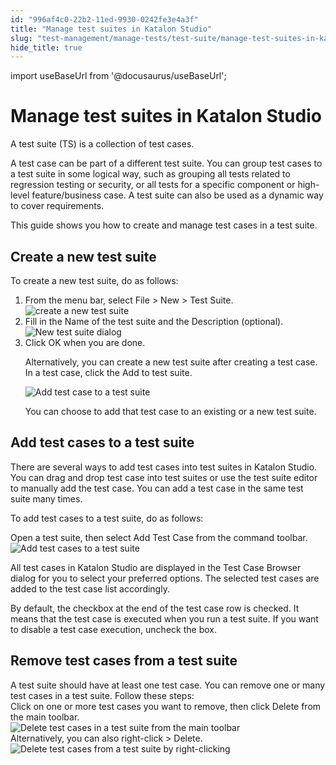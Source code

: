 ```yaml
---
id: "996af4c0-22b2-11ed-9930-0242fe3e4a3f"
title: "Manage test suites in Katalon Studio"
slug: "test-management/manage-tests/test-suite/manage-test-suites-in-katalon-studio"
hide_title: true
---
```

import useBaseUrl from '@docusaurus/useBaseUrl';


# <a id="id" class="anchor_top_offset"/><a id="ariaid-title1" class="anchor_top_offset"/>Manage test suites in <span xmlns="http://www.w3.org/1999/xhtml" className="ph">Katalon Studio</span> 

<p xmlns="http://www.w3.org/1999/xhtml" className="p">A test suite (TS) is a collection of test cases.</p> 
<p xmlns="http://www.w3.org/1999/xhtml" className="p">A test case can be part of a different test suite. You can group test cases to a test suite in some logical way, such as grouping all tests related to regression testing or security, or all tests for a specific component or high-level feature/business case. A test suite can also be used as a dynamic way to cover requirements.</p> 
<p xmlns="http://www.w3.org/1999/xhtml" className="p">This guide shows you how to create and manage test cases in a test suite.</p> 

## <a id="task-8314" class="anchor_top_offset"/>Create a new test suite

<section xmlns="http://www.w3.org/1999/xhtml" className="section context">To create a new test suite, do as follows:</section> 
<ol xmlns="http://www.w3.org/1999/xhtml" className="ol steps"><li className="li step stepexpand"><span className="ph cmd">From the menu bar, select <span className="ph uicontrol">File</span> &gt; <span className="ph uicontrol">New</span> &gt; <span className="ph uicontrol">Test         Suite</span>.</span><div className="itemgroup info"><img className="image" width={600} src={useBaseUrl("/996c5450-22b2-11ed-9930-0242fe3e4a3f.png")} alt="create a new test suite" /></div></li><li className="li step stepexpand"><span className="ph cmd">Fill in the <span className="ph uicontrol">Name</span> of the test suite and the       <span className="ph uicontrol">Description</span> (optional).</span><div className="itemgroup info"><img className="image" width={600} src={useBaseUrl("/9969bc40-22b2-11ed-9930-0242fe3e4a3f.png")} alt="New test suite dialog" /></div></li><li className="li step stepexpand"><span className="ph cmd">Click <span className="ph uicontrol">OK</span> when you are done.</span><div className="itemgroup info"><p className="p">Alternatively, you can create a new test suite after creating a         test case. In a test case, click the <span className="ph uicontrol">Add to test           suite</span>.</p></div><div className="itemgroup stepxmp"><img className="image" src={useBaseUrl("/99685cb0-22b2-11ed-9930-0242fe3e4a3f.png")} alt="Add test case to a test suite" /></div><div className="itemgroup info"><p className="p">You can choose to add that test case to an         existing or a new test suite.</p></div></li></ol> 

## <a id="task-39" class="anchor_top_offset"/>Add test cases to a test suite

<p xmlns="http://www.w3.org/1999/xhtml" className="shortdesc">There are several ways to add test cases into test suites in <span className="ph">Katalon Studio</span>. You can drag and drop test case into test suites or use the test suite editor to manually add the test case. You can add a test case in the same test suite many times.</p> 
<section xmlns="http://www.w3.org/1999/xhtml" className="section context"><p className="p">To add test cases to a test suite, do as follows:</p></section> 
<div xmlns="http://www.w3.org/1999/xhtml" className="li step p"><span className="ph cmd">Open a test suite, then select <span className="ph uicontrol">Add
      Test Case</span> from the command toolbar.</span><div className="itemgroup stepxmp"><img className="image" width={500} src={useBaseUrl("/9965ebb0-22b2-11ed-9930-0242fe3e4a3f.png")} alt="Add test cases to a test suite" /></div></div>
<section xmlns="http://www.w3.org/1999/xhtml" className="section result"><p className="p">All test cases in <span className="ph">Katalon Studio</span> are displayed in the     <span className="ph uicontrol">Test Case Browser</span> dialog for you to select your     preferred options. The selected test cases are added to the test     case list accordingly.</p><p className="p">By default, the checkbox at the end of the test case row is checked. It means that the test case is executed when you run a test suite. If you want to disable a test case execution, uncheck the box.</p></section> 

## <a id="task-7577" class="anchor_top_offset"/>Remove test cases from a test suite

<section xmlns="http://www.w3.org/1999/xhtml" className="section context">A test suite should have at least one test case. You can remove one or many test cases in a test suite. Follow these steps:</section> 
<div xmlns="http://www.w3.org/1999/xhtml" className="li step p"><span className="ph cmd">Click on one or more  test cases you want to remove, then click <span className="ph uicontrol">Delete</span> from the main toolbar.</span><div className="itemgroup stepxmp"><img className="image" width={500} src={useBaseUrl("/9963a1c0-22b2-11ed-9930-0242fe3e4a3f.png")} alt="Delete test cases in a test suite from the main toolbar" /></div><div className="itemgroup info">Alternatively, you can also right-click &gt; <span className="ph uicontrol">Delete</span>.</div><div className="itemgroup stepxmp"><img className="image" width={500} src={useBaseUrl("/9962de70-22b2-11ed-9930-0242fe3e4a3f.png")} alt="Delete test cases from a test suite by right-clicking" /></div></div>
